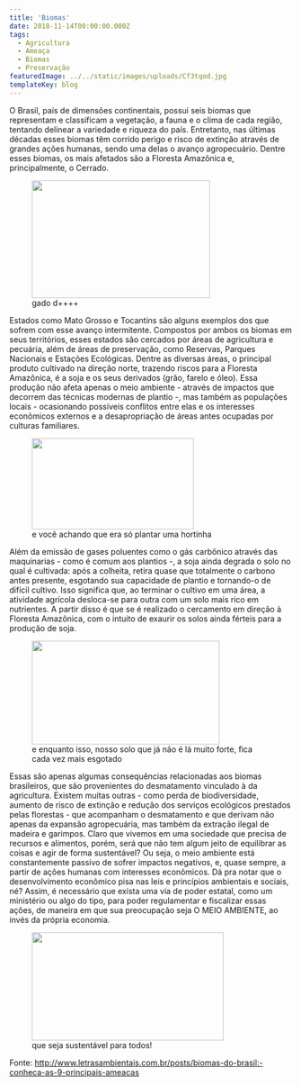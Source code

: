 ```yaml
---
title: 'Biomas'
date: 2018-11-14T00:00:00.000Z
tags:
  - Agricultura
  - Ameaça
  - Biomas
  - Preservação
featuredImage: ../../static/images/uploads/Cf3tqod.jpg
templateKey: blog
---
```


O Brasil, país de dimensões continentais, possui seis biomas que representam e classificam a vegetação, a fauna e o clima de cada região, tentando delinear a variedade e riqueza do país. Entretanto, nas últimas décadas esses biomas têm corrido perigo e risco de extinção através de grandes ações humanas, sendo uma delas o avanço agropecuário. Dentre esses biomas, os mais afetados são a Floresta Amazônica e, principalmente, o Cerrado.

<figure>
  <img class="" src="https://media.giphy.com/media/h55EUEsTG9224/giphy.gif" width="317" height="209" />
  <figcaption>
    gado d++++
  </figcaption>
</figure>

Estados como Mato Grosso e Tocantins são alguns exemplos dos que sofrem com esse avanço intermitente. Compostos por ambos os biomas em seus territórios, esses estados são cercados por áreas de agricultura e pecuária, além de áreas de preservação, como Reservas, Parques Nacionais e Estações Ecológicas.
Dentre as diversas áreas, o principal produto cultivado na direção norte, trazendo riscos para a Floresta Amazônica, é a soja e os seus derivados (grão, farelo e óleo). Essa produção não afeta apenas o meio ambiente - através de impactos que decorrem das técnicas modernas de plantio -, mas também as populações locais - ocasionando possíveis conflitos entre elas e os interesses econômicos externos e a desapropriação de áreas antes ocupadas por culturas familiares.

<figure>
  <img class="" src="https://media.giphy.com/media/fteuziV4qzK62ctmLN/giphy.gif" width="288" height="162" />
  <figcaption>
    e você achando que era só plantar uma hortinha
  </figcaption>
</figure>

Além da emissão de gases poluentes como o gás carbônico através das maquinarias - como é comum aos plantios -, a soja ainda degrada o solo no qual é cultivada: após a colheita, retira quase que totalmente o carbono antes presente, esgotando sua capacidade de plantio e tornando-o de difícil cultivo. Isso significa que, ao terminar o cultivo em uma área, a atividade agrícola desloca-se para outra com um solo mais rico em nutrientes. A partir disso é que se é realizado o cercamento em direção à Floresta Amazônica, com o intuito de exaurir os solos ainda férteis para a produção de soja.

<figure>
  <img class="" src="https://media.giphy.com/media/M2qCVgOKaSNLG/giphy.gif" width="334" height="184" />
  <figcaption>
    e enquanto isso, nosso solo que já não é lá muito forte, fica cada vez mais esgotado
  </figcaption>
</figure>

Essas são apenas algumas consequências relacionadas aos biomas brasileiros, que são provenientes do desmatamento vinculado à da agricultura. Existem muitas outras - como perda de biodiversidade, aumento de risco de extinção e redução dos serviços ecológicos prestados pelas florestas - que acompanham o desmatamento e que derivam não apenas da expansão agropecuária, mas também da extração ilegal de madeira e garimpos. Claro que vivemos em uma sociedade que precisa de recursos e alimentos, porém, será que não tem algum jeito de equilibrar as coisas e agir de forma sustentável?
Ou seja, o meio ambiente está constantemente passivo de sofrer impactos negativos, e, quase sempre, a partir de ações humanas com interesses econômicos. Dá pra notar que o desenvolvimento econômico pisa nas leis e princípios ambientais e sociais, né? Assim, é necessário que exista uma via de poder estatal, como um ministério ou algo do tipo, para poder regulamentar e fiscalizar essas ações, de maneira em que sua preocupação seja O MEIO AMBIENTE, ao invés da própria economia.

<figure>
  <img class="" src="https://media.giphy.com/media/bdYphDfLy4qpG/giphy.gif" width="341" height="192" />
  <figcaption>
    que seja sustentável para todos!
  </figcaption>
</figure>

Fonte:
http://www.letrasambientais.com.br/posts/biomas-do-brasil:-conheca-as-9-principais-ameacas
